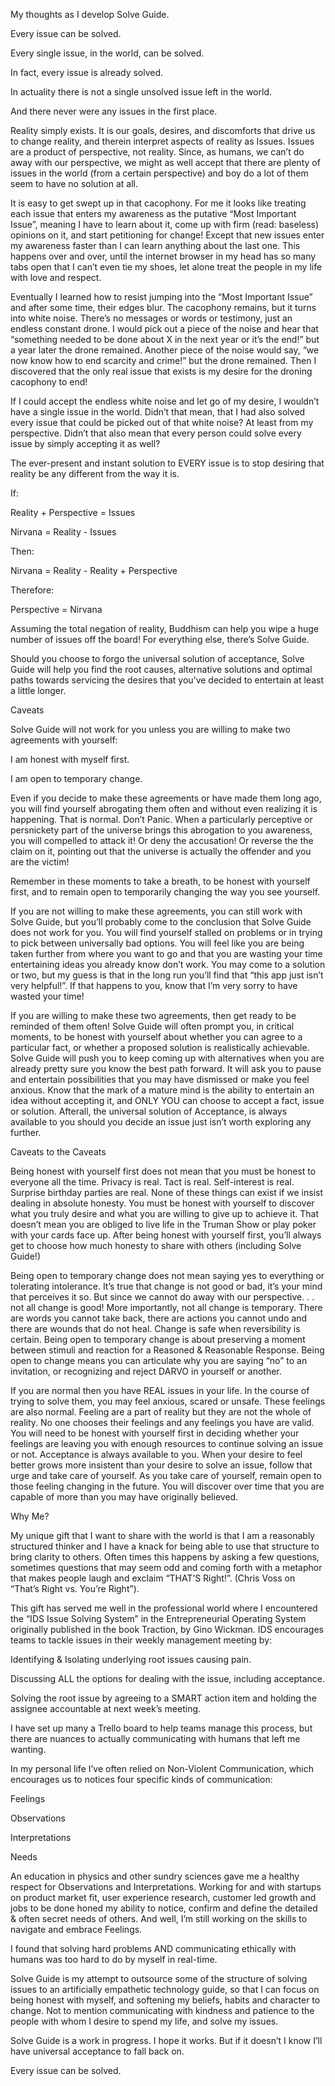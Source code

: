 My thoughts as I develop Solve Guide.


Every issue can be solved.

Every single issue, in the world, can be solved.

In fact, every issue is already solved.

In actuality there is not a single unsolved issue left in the world.

And there never were any issues in the first place.

Reality simply exists. It is our goals, desires, and discomforts that drive us to change reality, and therein interpret aspects of reality as Issues. Issues are a product of perspective, not reality. Since, as humans, we can’t do away with our perspective, we might as well accept that there are plenty of issues in the world (from a certain perspective) and boy do a lot of them seem to have no solution at all.

It is easy to get swept up in that cacophony. For me it looks like treating each issue that enters my awareness as the putative “Most Important Issue”, meaning I have to learn about it, come up with firm (read: baseless) opinions on it, and start petitioning for change! Except that new issues enter my awareness faster than I can learn anything about the last one. This happens over and over, until the internet browser in my head has so many tabs open that I can’t even tie my shoes, let alone treat the people in my life with love and respect.

Eventually I learned how to resist jumping into the “Most Important Issue” and after some time, their edges blur. The cacophony remains, but it turns into white noise. There’s no messages or words or testimony, just an endless constant drone. I would pick out a piece of the noise and hear that “something needed to be done about X in the next year or it’s the end!” but a year later the drone remained. Another piece of the noise would say, “we now know how to end scarcity and crime!” but the drone remained. Then I discovered that the only real issue that exists is my desire for the droning cacophony to end!

If I could accept the endless white noise and let go of my desire, I wouldn’t have a single issue in the world. Didn’t that mean, that I had also solved every issue that could be picked out of that white noise? At least from my perspective. Didn’t that also mean that every person could solve every issue by simply accepting it as well?

The ever-present and instant solution to EVERY issue is to stop desiring that reality be any different from the way it is.

If:

Reality + Perspective = Issues

Nirvana = Reality - Issues

Then:

Nirvana = Reality - Reality + Perspective

Therefore:

Perspective = Nirvana

Assuming the total negation of reality, Buddhism can help you wipe a huge number of issues off the board! For everything else, there’s Solve Guide.

Should you choose to forgo the universal solution of acceptance, Solve Guide will help you find the root causes, alternative solutions and optimal paths towards servicing the desires that you’ve decided to entertain at least a little longer.

Caveats

Solve Guide will not work for you unless you are willing to make two agreements with yourself:

I am honest with myself first.

I am open to temporary change.

Even if you decide to make these agreements or have made them long ago, you will find yourself abrogating them often and without even realizing it is happening. That is normal. Don’t Panic. When a particularly perceptive or persnickety part of the universe brings this abrogation to you awareness, you will compelled to attack it! Or deny the accusation! Or reverse the the claim on it, pointing out that the universe is actually the offender and you are the victim!

Remember in these moments to take a breath, to be honest with yourself first, and to remain open to temporarily changing the way you see yourself.

If you are not willing to make these agreements, you can still work with Solve Guide, but you’ll probably come to the conclusion that Solve Guide does not work for you. You will find yourself stalled on problems or in trying to pick between universally bad options. You will feel like you are being taken further from where you want to go and that you are wasting your time entertaining ideas you already know don’t work. You may come to a solution or two, but my guess is that in the long run you’ll find that “this app just isn’t very helpful!”. If that happens to you, know that I’m very sorry to have wasted your time!

If you are willing to make these two agreements, then get ready to be reminded of them often! Solve Guide will often prompt you, in critical moments, to be honest with yourself about whether you can agree to a particular fact, or whether a proposed solution is realistically achievable. Solve Guide will push you to keep coming up with alternatives when you are already pretty sure you know the best path forward. It will ask you to pause and entertain possibilities that you may have dismissed or make you feel anxious.
Know that the mark of a mature mind is the ability to entertain an idea without accepting it, and ONLY YOU can choose to accept a fact, issue or solution. Afterall, the universal solution of Acceptance, is always available to you should you decide an issue just isn’t worth exploring any further.

Caveats to the Caveats

Being honest with yourself first does not mean that you must be honest to everyone all the time. Privacy is real. Tact is real. Self-interest is real. Surprise birthday parties are real. None of these things can exist if we insist dealing in absolute honesty. You must be honest with yourself to discover what you truly desire and what you are willing to give up to achieve it. That doesn’t mean you are obliged to live life in the Truman Show or play poker with your cards face up. After being honest with yourself first, you’ll always get to choose how much honesty to share with others (including Solve Guide!)

Being open to temporary change does not mean saying yes to everything or tolerating intolerance. It’s true that change is not good or bad, it’s your mind that perceives it so. But since we cannot do away with our perspective. . . not all change is good! More importantly, not all change is temporary. There are words you cannot take back, there are actions you cannot undo and there are wounds that do not heal. Change is safe when reversibility is certain. Being open to temporary change is about preserving a moment between stimuli and reaction for a Reasoned & Reasonable Response. Being open to change means you can articulate why you are saying “no” to an invitation, or recognizing and reject DARVO in yourself or another.

If you are normal then you have REAL issues in your life. In the course of trying to solve them, you may feel anxious, scared or unsafe. These feelings are also normal. Feeling are a part of reality but they are not the whole of reality. No one chooses their feelings and any feelings you have are valid. You will need to be honest with yourself first in deciding whether your feelings are leaving you with enough resources to continue solving an issue or not. Acceptance is always available to you. When your desire to feel better grows more insistent than your desire to solve an issue, follow that urge and take care of yourself. As you take care of yourself, remain open to those feeling changing in the future. You will discover over time that you are capable of more than you may have originally believed.

Why Me?

My unique gift that I want to share with the world is that I am a reasonably structured thinker and I have a knack for being able to use that structure to bring clarity to others. Often times this happens by asking a few questions, sometimes questions that may seem odd and coming forth with a metaphor that makes people laugh and exclaim “THAT’S Right!”.  (Chris Voss on “That’s Right vs. You’re Right”).

This gift has served me well in the professional world where I encountered the “IDS Issue Solving System” in the Entrepreneurial Operating System originally published in the book Traction, by Gino Wickman. IDS encourages teams to tackle issues in their weekly management meeting by:

Identifying & Isolating underlying root issues causing pain.

Discussing ALL the options for dealing with the issue, including acceptance.

Solving the root issue by agreeing to a SMART action item and holding the assignee accountable at next week’s meeting.

I have set up many a Trello board to help teams manage this process, but there are nuances to actually communicating with humans that left me wanting.

In my personal life I’ve often relied on Non-Violent Communication, which encourages us to notices four specific kinds of communication:

Feelings

Observations

Interpretations

Needs

An education in physics and other sundry sciences gave me a healthy respect for Observations and Interpretations. Working for and with startups on product market fit, user experience research, customer led growth and jobs to be done honed my ability to notice, confirm and define the detailed & often secret needs of others. And well, I’m still working on the skills to navigate and embrace Feelings.

I found that solving hard problems AND communicating ethically with humans was too hard to do by myself in real-time.

Solve Guide is my attempt to outsource some of the structure of solving issues to an artificially empathetic technology guide, so that I can focus on being honest with myself, and softening my beliefs, habits and character to change. Not to mention communicating with kindness and patience to the people with whom I desire to spend my life, and solve my issues.

Solve Guide is a work in progress. I hope it works. But if it doesn’t I know I’ll have universal acceptance to fall back on.

Every issue can be solved.
